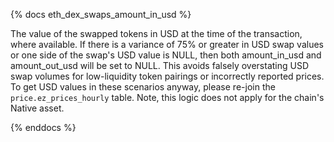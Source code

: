 {% docs eth_dex_swaps_amount_in_usd %}

The value of the swapped tokens in USD at the time of the transaction, where available. If there is a variance of 75% or greater in USD swap values or one side of the swap's USD value is NULL, then both amount_in_usd and amount_out_usd will be set to NULL. This avoids falsely overstating USD swap volumes for low-liquidity token pairings or incorrectly reported prices. To get USD values in these scenarios anyway, please re-join the `price.ez_prices_hourly` table. Note, this logic does not apply for the chain's Native asset. 

{% enddocs %}
